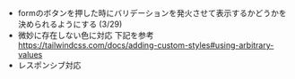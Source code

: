 - formのボタンを押した時にバリデーションを発火させて表示するかどうかを決められるようにする (3/29)
- 微妙に存在しない色に対応 下記を参考
https://tailwindcss.com/docs/adding-custom-styles#using-arbitrary-values
- レスポンシブ対応
